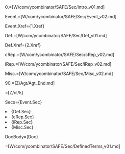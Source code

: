 0.=[W/com/ycombinator/SAFE/Sec/Intro_v01.md]

Event.=[W/com/ycombinator/SAFE/Sec/Event_v02.md]

Event.Xref={1.Xref}

Def.=[W/com/ycombinator/SAFE/Sec/Def_v01.md]

Def.Xref={2.Xref}

cRep.=[W/com/ycombinator/SAFE/Sec/cRep_v02.md]

iRep.=[W/com/ycombinator/SAFE/Sec/iRep_v02.md]

Misc.=[W/com/ycombinator/SAFE/Sec/Misc_v02.md]

90.=[Z/Agt/Agt_End.md]
  
=[Z/ol/5]

Secs={Event.Sec}<li>{Def.Sec}<li>{cRep.Sec}<li>{iRep.Sec}<li>{Misc.Sec}

DocBody={Doc}

=[W/com/ycombinator/SAFE/Sec/DefinedTerms_v01.md]